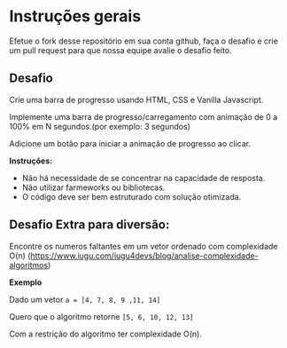 # Instruções gerais

Efetue o fork desse repositório em sua conta github, faça o desafio e crie 
um pull request para que nossa equipe avalie o desafio feito.

## Desafio

Crie uma barra de progresso usando HTML, CSS e Vanilla Javascript.

Implemente uma barra de progresso/carregamento com animação de 0 a 100% em 
N segundos.(por exemplo: 3 segundos)

Adicione um botão para iniciar a animação de progresso ao clicar.

**Instruções:**

- Não há necessidade de se concentrar na capacidade de resposta.
- Não utilizar farmeworks ou bibliotecas.
- O código deve ser bem estruturado com solução otimizada.


## Desafio Extra para diversão:

Encontre os numeros faltantes em um vetor ordenado com complexidade O(n) 
(https://www.iugu.com/iugu4devs/blog/analise-complexidade-algoritmos)

**Exemplo**

Dado um vetor `a = [4, 7, 8, 9 ,11, 14]`

Quero que o algoritmo retorne `[5, 6, 10, 12, 13]`

Com a restrição do algoritmo ter complexidade O(n).
